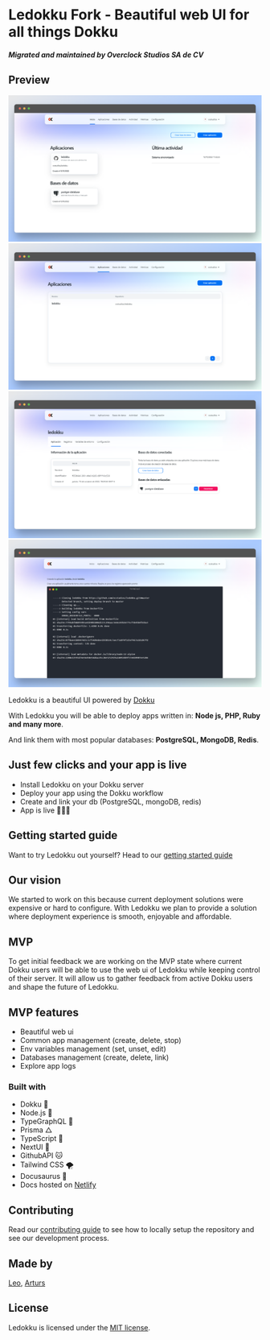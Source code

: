 # Ledokku Fork - Beautiful web UI for all things Dokku
##### Migrated and maintained by Overclock Studios SA de CV

## Preview

![App](/images/app1.png) \
![App](/images/app2.png) \
![App](/images/app3.png) \
![App](/images/app.png)

Ledokku is a beautiful UI powered by [Dokku](http://dokku.viewdocs.io/dokku/)

With Ledokku you will be able to deploy apps written in:
**Node js, PHP, Ruby and many more**.

And link them with most popular databases: **PostgreSQL, MongoDB, Redis**.

## Just few clicks and your app is live

- Install Ledokku on your Dokku server
- Deploy your app using the Dokku workflow
- Create and link your db (PostgreSQL, mongoDB, redis)
- App is live 🎉🎉🎉

## Getting started guide

Want to try Ledokku out yourself? Head to our [getting started guide](https://www.ledokku.com/docs/getting-started)

## Our vision

We started to work on this because current deployment solutions were expensive or hard to configure. With Ledokku we plan to provide a solution where deployment experience is smooth, enjoyable and affordable.

## MVP

To get initial feedback we are working on the MVP state where current Dokku users will be able to use the web ui of Ledokku while keeping control of their server. It will allow us to gather feedback from active Dokku users and shape the future of Ledokku.

## MVP features

- Beautiful web ui
- Common app management (create, delete, stop)
- Env variables management (set, unset, edit)
- Databases management (create, delete, link)
- Explore app logs

### Built with

- Dokku 🐳
- Node.js 💚
- TypeGraphQL 💓
- Prisma △
- TypeScript 💙
- NextUI 💄
- GithubAPI 🐱
- Tailwind CSS 🌪
- Docusaurus 🦖
- Docs hosted on [Netlify](https://www.netlify.com/)

## Contributing

Read our [contributing guide](CONTRIBUTING.md) to see how to locally setup the repository and see our development process.

## Made by

[Leo](https://github.com/pradel),
[Arturs](https://github.com/Akirtovskis)

## License

Ledokku is licensed under the [MIT license](https://github.com/ledokku/ledokku/blob/master/LICENSE).
